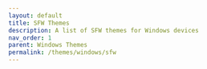 ```yaml
---
layout: default
title: SFW Themes
description: A list of SFW themes for Windows devices
nav_order: 1
parent: Windows Themes
permalink: /themes/windows/sfw
---
```

<!-- 
{: .note }
> {: .opaque }
> 
> 
> 
-->